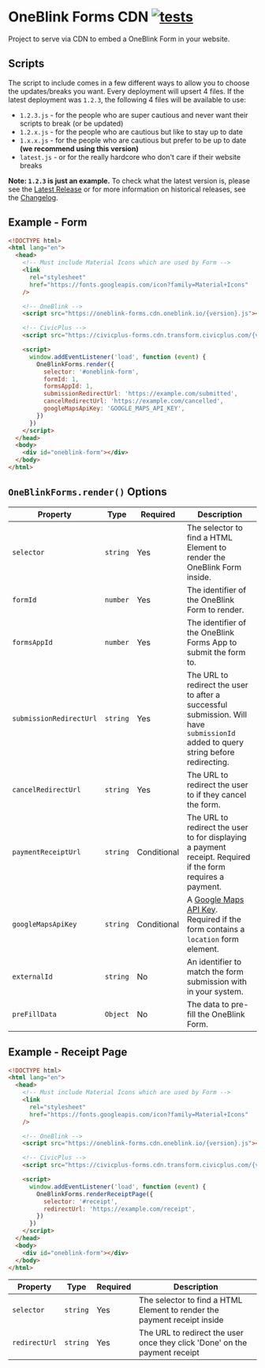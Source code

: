 # OneBlink Forms CDN [![tests](https://github.com/oneblink/apps-react/actions/workflows/test.yml/badge.svg)](https://github.com/oneblink/apps-react/actions)

Project to serve via CDN to embed a OneBlink Form in your website.

## Scripts

The script to include comes in a few different ways to allow you to choose the updates/breaks you want. Every deployment will upsert 4 files. If the latest deployment was `1.2.3`, the following 4 files will be available to use:

- `1.2.3.js` - for the people who are super cautious and never want their scripts to break (or be updated)
- `1.2.x.js` - for the people who are cautious but like to stay up to date
- `1.x.x.js` - for the people who are cautious but prefer to be up to date **(we recommend using this version)**
- `latest.js` - or for the really hardcore who don't care if their website breaks

**Note: `1.2.3` is just an example.** To check what the latest version is, please see the [Latest Release](https://github.com/oneblink/forms-cdn/releases/latest) or for more information on historical releases, see the [Changelog](./CHANGELOG.md).

## Example - Form

```html
<!DOCTYPE html>
<html lang="en">
  <head>
    <!-- Must include Material Icons which are used by Form -->
    <link
      rel="stylesheet"
      href="https://fonts.googleapis.com/icon?family=Material+Icons"
    />

    <!-- OneBlink -->
    <script src="https://oneblink-forms.cdn.oneblink.io/{version}.js"></script>

    <!-- CivicPlus -->
    <script src="https://civicplus-forms.cdn.transform.civicplus.com/{version}.js"></script>

    <script>
      window.addEventListener('load', function (event) {
        OneBlinkForms.render({
          selector: '#oneblink-form',
          formId: 1,
          formsAppId: 1,
          submissionRedirectUrl: 'https://example.com/submitted',
          cancelRedirectUrl: 'https://example.com/cancelled',
          googleMapsApiKey: 'GOOGLE_MAPS_API_KEY',
        })
      })
    </script>
  </head>
  <body>
    <div id="oneblink-form"></div>
  </body>
</html>
```

## `OneBlinkForms.render()` Options

| Property                | Type     | Required    | Description                                                                                                                                                |
| ----------------------- | -------- | ----------- | ---------------------------------------------------------------------------------------------------------------------------------------------------------- |
| `selector`              | `string` | Yes         | The selector to find a HTML Element to render the OneBlink Form inside.                                                                                    |
| `formId`                | `number` | Yes         | The identifier of the OneBlink Form to render.                                                                                                             |
| `formsAppId`            | `number` | Yes         | The identifier of the OneBlink Forms App to submit the form to.                                                                                            |
| `submissionRedirectUrl` | `string` | Yes         | The URL to redirect the user to after a successful submission. Will have `submissionId` added to query string before redirecting.                          |
| `cancelRedirectUrl`     | `string` | Yes         | The URL to redirect the user to if they cancel the form.                                                                                                   |
| `paymentReceiptUrl`     | `string` | Conditional | The URL to redirect the user to for displaying a payment receipt. Required if the form requires a payment.                                                 |
| `googleMapsApiKey`      | `string` | Conditional | A [Google Maps API Key](https://developers.google.com/maps/documentation/javascript/get-api-key). Required if the form contains a `location` form element. |
| `externalId`            | `string` | No          | An identifier to match the form submission with in your system.                                                                                            |
| `preFillData`           | `Object` | No          | The data to pre-fill the OneBlink Form.                                                                                                                    |

## Example - Receipt Page

```html
<!DOCTYPE html>
<html lang="en">
  <head>
    <!-- Must include Material Icons which are used by Form -->
    <link
      rel="stylesheet"
      href="https://fonts.googleapis.com/icon?family=Material+Icons"
    />

    <!-- OneBlink -->
    <script src="https://oneblink-forms.cdn.oneblink.io/{version}.js"></script>

    <!-- CivicPlus -->
    <script src="https://civicplus-forms.cdn.transform.civicplus.com/{version}.js"></script>

    <script>
      window.addEventListener('load', function (event) {
        OneBlinkForms.renderReceiptPage({
          selector: '#receipt',
          redirectUrl: 'https://example.com/receipt',
        })
      })
    </script>
  </head>
  <body>
    <div id="oneblink-form"></div>
  </body>
</html>
```

| Property      | Type     | Required | Description                                                                |
| ------------- | -------- | -------- | -------------------------------------------------------------------------- |
| `selector`    | `string` | Yes      | The selector to find a HTML Element to render the payment receipt inside   |
| `redirectUrl` | `string` | Yes      | The URL to redirect the user once they click 'Done' on the payment receipt |
